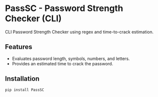 # PassSC - Password Strength Checker (CLI)

CLI Password Strength Checker using regex and time-to-crack estimation.

## Features
- Evaluates password length, symbols, numbers, and letters.
- Provides an estimated time to crack the password.

## Installation

```bash
pip install PassSC
